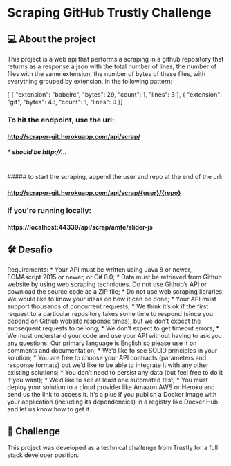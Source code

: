 # Scraping GitHub Trustly Challenge

## 💻 About the project

This project is a web api that performs a scraping in a github repository that returns as a response a json with the total number of lines,
the number of files with the same extension, the number of bytes of these files, with everything grouped by extension, in the following pattern:

[ {
    "extension": "babelrc",
    "bytes": 29,
    "count": 1,
    "lines": 3
  },
  {
    "extension": "gif",
    "bytes": 43,
    "count": 1,
    "lines": 0
  }]
  
  ### To hit the endpoint, use the url:
  #### http://scraper-git.herokuapp.com/api/scrap/
  ##### * should be http://...
  <br>
  ##### to start the scraping, append the user and repo at the end of the url:

 #### http://scraper-git.herokuapp.com/api/scrap/{user}/{repo}

  ### If you're running locally:
  #### https://localhost:44339/api/scrap/amfe/slider-js
  
## 🛠️ Desafio

Requirements: 
    * Your API must be written using Java 8 or newer, ECMAscript 2015 or newer, or C# 8.0; 
    * Data must be retrieved from Github website by using web scraping techniques. Do not use Github’s API or download the source code as a ZIP file; 
    * Do not use web scraping libraries. We would like to know your ideas on how it can be done; 
    * Your API must support thousands of concurrent requests; 
    * We think it’s ok if the first request to a particular repository takes some time to respond (since you depend on Github website response times), but we don’t expect the subsequent requests to be long; 
    * We don’t expect to get timeout errors; 
    * We must understand your code and use your API without having to ask you any questions. Our primary language is English so please use it on comments and documentation; 
    * We’d like to see SOLID principles in your solution; 
    * You are free to choose your API contracts (parameters and response formats) but we’d like to be able to integrate it with any other existing solutions; 
    * You don’t need to persist any data (but feel free to do it if you want); 
    * We’d like to see at least one automated test; 
    * You must deploy your solution to a cloud provider like Amazon AWS or Heroku and send us the link to access it. It’s a plus if you publish a Docker image with your application (including its dependencies) in a registry like Docker Hub and let us know how to get it. 


## 🚀 Challenge

This project was developed as a technical challenge from Trustly for a full stack developer position.
